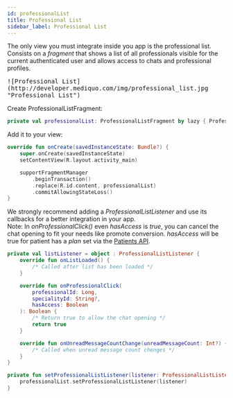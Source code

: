```yaml
---
id: professionalList
title: Professional List
sidebar_label: Professional List
---
```


The only view you must integrate inside you app is the professional list.
Consists on a _fragment_ that shows a list of all professionals visible for the current authenticated user and allows access to chats and professional profiles.  

<kbd>
![Professional List](http://developer.mediquo.com/img/professional_list.jpg "Professional List")
</kbd>

Create ProfessionalListFragment:

```kotlin
private val professionalList: ProfessionalListFragment by lazy { ProfessionalListFragment() }
```

Add it to your view:

```kotlin
override fun onCreate(savedInstanceState: Bundle?) {        
    super.onCreate(savedInstanceState)
    setContentView(R.layout.activity_main)

    supportFragmentManager
        .beginTransaction()
        .replace(R.id.content, professionalList)
        .commitAllowingStateLoss()
}
```

We strongly recommend adding a _ProfessionalListListener_ and use its callbacks for a better integration in your app.
<br/>Note: In _onProfessionalClick()_ even _hasAccess_ is _true_, you can cancel the chat opening to fit your needs like promote conversion.
_hasAccess_ will be true for patient has a _plan_ set via the [Patients API](http://developer.mediquo.com/docs/introduction/).

```kotlin
private val listListener = object : ProfessionalListListener {
    override fun onListLoaded() {
        /* Called after list has been loaded */      
    }

    override fun onProfessionalClick(
        professionalId: Long,
        specialityId: String?,
        hasAccess: Boolean
    ): Boolean {
        /* Return true to allow the chat opening */
        return true
    }

    override fun onUnreadMessageCountChange(unreadMessageCount: Int?) {
        /* Called when unread message count chenges */           
    }
}

private fun setProfessionalListListener(listener: ProfessionalListListener) {
    professionalList.setProfessionalListListener(listener)
}
```
